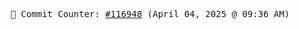 <p align="center">
    <samp>
        📮 Commit Counter: <a href="https://github.com/Javascript-void0/Javascript-void0/commits/main">#116948</a> (April 04, 2025 @ 09:36 AM)
    </samp>
</p>